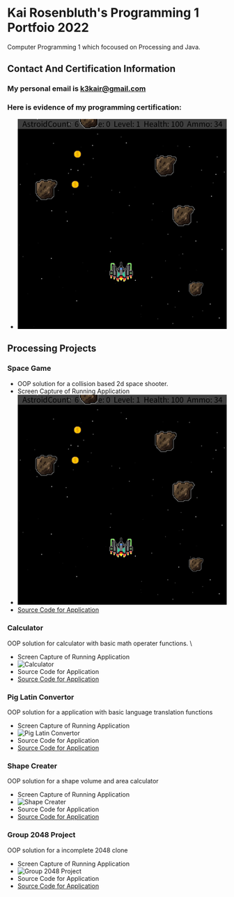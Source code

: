 # Kai Rosenbluth's Programming 1 Portfoio 2022 
Computer Programming 1 which focoused on Processing and Java. 

## Contact And Certification Information 
### My personal email is k3kair@gmail.com 
### Here is evidence of my programming certification: 
* ![SpaceGame](https://github.com/Kair12345/KR-Portfolio/blob/gh-pages/Images/SpaceGameSC.png?raw=true)


## Processing Projects 


### Space Game 
* OOP solution for a collision based 2d space shooter. 
* Screen Capture of Running Application 
* ![SpaceGame](https://github.com/Kair12345/KR-Portfolio/blob/gh-pages/Images/SpaceGameSC.png?raw=true)
* [Source Code for Application](src/text.txt)


### Calculator 
OOP solution for calculator with basic math operater functions.   \
* Screen Capture of Running Application 
* ![Calculator]()
* Source Code for Application 
* [Source Code for Application]()

### Pig Latin Convertor 
OOP solution for a application with basic language translation functions 
* Screen Capture of Running Application 
* ![Pig Latin Convertor]() 
* Source Code for Application 
* [Source Code for Application]() 

### Shape Creater 
OOP solution for a shape volume and area calculator 
* Screen Capture of Running Application 
* ![Shape Creater]() 
* Source Code for Application 
* [Source Code for Application]() 

### Group 2048 Project 
OOP solution for a incomplete 2048 clone  
* Screen Capture of Running Application 
* ![Group 2048 Project]() 
* Source Code for Application 
* [Source Code for Application]() 



